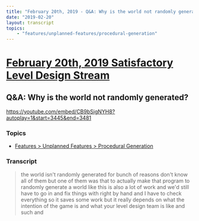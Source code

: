 ```yaml
---
title: "February 20th, 2019 - Q&A: Why is the world not randomly generated?"
date: "2019-02-20"
layout: transcript
topics: 
    - "features/unplanned-features/procedural-generation"
---
```

# [February 20th, 2019 Satisfactory Level Design Stream](../2019-02-20.md)
## Q&A: Why is the world not randomly generated?
https://youtube.com/embed/CB9bSigNYH8?autoplay=1&start=3445&end=3481
### Topics
* [Features > Unplanned Features > Procedural Generation](../topics/features/unplanned-features/procedural-generation.md)

### Transcript

> the world isn't randomly generated for
> bunch of reasons don't know all of them
> but one of them was that to actually
> make that program to randomly generate a
> world like this is also a lot of work
> and we'd still have to go in and fix
> things with right by hand and I have to
> check everything so it saves some work
> but it really depends on what the
> intention of the game is and what your
> level design team is like and such and
